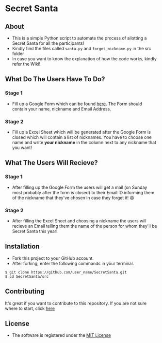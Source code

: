 # Secret Santa

## About
- This is a simple Python script to automate the process of allotting a Secret Santa for all the participants! 
- Kindly find the files called `santa.py` and `forget_nickname.py` in the src folder
- In case you want to know the explanation of how the code works, kindly refer the Wiki!

## What Do The Users Have To Do?

### Stage 1
- Fill up a Google Form which can be found [here](https://goo.gl/forms/wxBnq3UlFquf0A9Q2). The Form should contain your name, nickname and Email Address.

### Stage 2
- Fill up a Excel Sheet which will be generated after the Google Form is closed which will contain a list of nicknames. You have to choose one name and write **your nickname** in the column next to any nickname that you want!

## What The Users Will Recieve?

### Stage 1
- After filling up the Google Form the users will get a mail (on Sunday most probably after the form is closed) to their Email ID informing them of the nickname that they've chosen in case they forget it! :smile:

### Stage 2
- After filling the Excel Sheet and choosing a nickname the users will recieve an Email telling them the name of the person for whom they'll be Secret Santa this year!

## Installation
- Fork this project to your GitHub account.
- After forking, enter the following commands in your terminal.
```
$ git clone https://github.com/user_name/SecretSanta.git
$ cd SecretSanta/src
```

## Contributing
It's great if you want to contribute to this repository. If you are not sure where to start, click [here](https://github.com/IEEE-NITK/SecretSanta/blob/master/CONTRIBUTING.md)

## License
- The software is registered under the [MIT License](https://github.com/IEEE-NITK/SecretSanta/blob/master/LICENSE)

